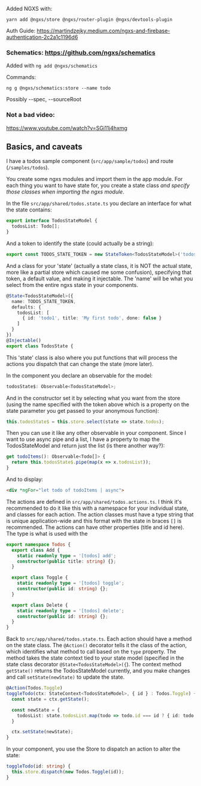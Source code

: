 Added NGXS with:

    yarn add @ngxs/store @ngxs/router-plugin @ngxs/devtools-plugin

Auth Guide: https://martindzejky.medium.com/ngxs-and-firebase-authentication-2c2a1c1196d6

### Schematics: https://github.com/ngxs/schematics

Added with `ng add @ngxs/schematics`

Commands:

    ng g @ngxs/schematics:store --name todo

Possibly --spec, --sourceRoot

### Not a bad video:

https://www.youtube.com/watch?v=SGj11j4hxmg

## Basics, and caveats

I have a todos sample component (`src/app/sample/todos`) and route (`/samples/todos`).

You create some ngxs modules and import them in the app module.  For each thing you want to have
state for, you create a state class *and specify those classes when importing the ngxs module*.

In the file `src/app/shared/todos.state.ts` you declare an interface for what the state contains:

```ts
export interface TodosStateModel {
  todosList: Todo[];
}
```

And a token to identify the state (could actually be a string):

```ts
export const TODOS_STATE_TOKEN = new StateToken<TodosStateModel>('todos');
```

And a class for your 'state' (actually a state class, it is NOT the actual state, more like a partial
store which caused me some confusion), specifying that token, a default value, and making it
injectable.  The 'name' will be what you select from the entire ngxs state in your components.

```ts
@State<TodosStateModel>({
  name: TODOS_STATE_TOKEN,
  defaults: {
    todosList: [
      { id: 'todo1', title: 'My first todo', done: false }
    ]
  }
})
@Injectable()
export class TodosState {
```

This 'state' class is also where you put functions that will process the actions you
dispatch that can change the state (more later).

In the component you declare an observable for the model:

```ts
todosState$: Observable<TodosStateModel>;
```

And in the constructor set it by selecting what you want from the store (using the
name specified with the token above which is a property on the state parameter
you get passed to your anonymous function):

```ts
this.todosState$ = this.store.select(state => state.todos);
```

Then you can use it like any other observable in your component.  Since I want to
use async pipe and a list, I have a property to map the TodosStateModel and return
just the list (is there another way?):

```ts
get todoItems(): Observable<Todo[]> {
  return this.todosState$.pipe(map(x => x.todosList));
}
```

And to display:

```html
<div *ngFor="let todo of todoItems | async">
```

The actions are defined in `src/app/shared/todos.actions.ts`.  I think it's
recommended to do it like this with a namespace for your individual state, and
classes for each action.  The action classes must have a type string that is
unique application-wide and this format with the state in braces `[]` is recommended.
The actions can have other properties (title and id here).  The type is what
is used with the 

```ts
export namespace Todos {
  export class Add {
    static readonly type = '[todos] add';
    constructor(public title: string) {};
  }

  export class Toggle {
    static readonly type = '[todos] toggle';
    constructor(public id: string) {};
  }

  export class Delete {
    static readonly type = '[todos] delete';
    constructor(public id: string) {};
  }
}
```

Back to `src/app/shared/todos.state.ts`.  Each action should have a method on the state
class.  The `@Action()` decorator tells it the class of the action, which identifies
what method to call based on the `type` property.  The method takes the state context
tied to your state model (specified in the state class decorator `@State<TodosStateModel>({`).
The context method `getState()` returns the TodosStateModel currently, and you make
changes and call `setState(newState)` to update the state.

```ts
@Action(Todos.Toggle)
toggleTodo(ctx: StateContext<TodosStateModel>, { id } : Todos.Toggle) {
  const state = ctx.getState();

  const newState = {
    todosList: state.todosList.map(todo => todo.id === id ? { id: todo.id, title: todo.title, done: !todo.done } : todo)
  }

  ctx.setState(newState);
}
```

In your component, you use the Store to dispatch an action to alter the state:

```ts
toggleTodo(id: string) {
  this.store.dispatch(new Todos.Toggle(id));
}
```